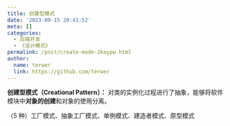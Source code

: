 ```yaml
---
title: 创建型模式
date: '2023-09-15 20:41:52'
meta: []
categories:
  - 后端开发
  - 《设计模式》
permalink: /post/create-mode-2koypw.html
author:
  name: terwer
  link: https://github.com/terwer
---
```



<!-- more -->




<span style="font-weight: bold;" class="bold">创建型模式（Creational Pattern）：</span> 对类的实例化过程进行了抽象，能够将软件模块中<span style="font-weight: bold;" class="bold">对象的创建</span>和对象的使用分离。

（5 种）工厂模式、抽象工厂模式、单例模式、建造者模式、原型模式

‍
